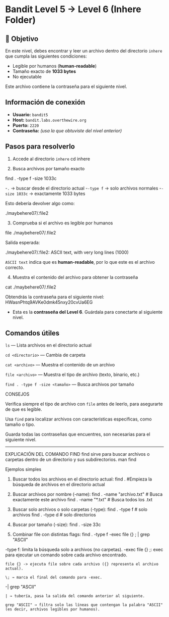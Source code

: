 
# Bandit Level 5 → Level 6 (Inhere Folder)

## 🎯 Objetivo

En este nivel, debes encontrar y leer un archivo dentro del directorio `inhere` que cumpla las siguientes condiciones:

* Legible por humanos (**human-readable**)
* Tamaño exacto de **1033 bytes**
* No ejecutable

Este archivo contiene la contraseña para el siguiente nivel.

## Información de conexión

* **Usuario:** `bandit5`
* **Host:** `bandit.labs.overthewire.org`
* **Puerto:** `2220`
* **Contraseña:** *(usa la que obtuviste del nivel anterior)*

## Pasos para resolverlo

1. Accede al directorio `inhere`
cd inhere

2. Busca archivos por tamaño exacto

find . -type f -size 1033c


-`.` → buscar desde el directorio actual
-`-type f` → solo archivos normales
-`-size 1033c` → exactamente 1033 bytes

Esto debería devolver algo como:

./maybehere07/.file2


3. Comprueba si el archivo es legible por humanos

file ./maybehere07/.file2


Salida esperada:

./maybehere07/.file2: ASCII text, with very long lines (1000)

 `ASCII text` indica que es **human-readable**, por lo que este es el archivo correcto.

4. Muestra el contenido del archivo para obtener la contraseña

cat ./maybehere07/.file2


 Obtendrás la contraseña para el siguiente nivel: HWasnPhtq9AVKe0dmk45nxy20cvUa6EG


* Esta es la **contraseña del Level 6**. Guárdala para conectarte al siguiente nivel.

## Comandos útiles

`ls` — Lista archivos en el directorio actual

`cd <directorio>` — Cambia de carpeta

`cat <archivo>` — Muestra el contenido de un archivo

`file <archivo>` — Muestra el tipo de archivo (texto, binario, etc.)

`find . -type f -size <tamaño>` — Busca archivos por tamaño


CONSEJOS

Verifica siempre el tipo de archivo con `file` antes de leerlo, para asegurarte de que es legible.

Usa `find` para localizar archivos con características específicas, como tamaño o tipo.
 
Guarda todas las contraseñas que encuentres, son necesarias para el siguiente nivel.




------------------------------------------------------------------------
EXPLICACIÓN DEL COMANDO FIND
find sirve para buscar archivos o carpetas dentro de un directorio y sus subdirectorios.
man find

Ejemplos simples

1. Buscar todos los archivos en el directorio actual:
find .     #Empieza la búsqueda de archivos en el directorio actual

2. Buscar archivos por nombre (-name):
find . -name "archivo.txt"   # Busca exactamente este archivo
find . -name "*.txt"         # Busca todos los .txt

3. Buscar solo archivos o solo carpetas (-type):
find . -type f   # solo archivos
find . -type d   # solo directorios

4. Buscar por tamaño (-size):
find . -size 33c

5. Combinar file con distintas flags:
find . -type f -exec file {} \; | grep "ASCII"

-type f: limita la búsqueda solo a archivos (no carpetas).
-exec file {} \;:
    exec para ejecutar un comando sobre cada archivo encontrado.

    file {} -> ejecuta file sobre cada archivo ({} representa el archivo actual).

    \; → marca el final del comando para -exec.

-| grep "ASCII"

    | → tubería, pasa la salida del comando anterior al siguiente.

    grep "ASCII" → filtra solo las líneas que contengan la palabra "ASCII" (es decir, archivos legibles por humanos).